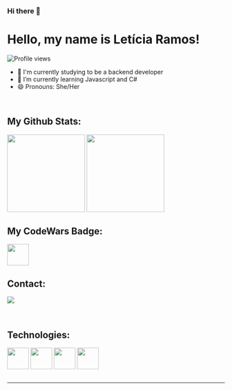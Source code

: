 ### Hi there 👋

# Hello, my name is Letícia Ramos!

<p align="left"> <img src="https://img.shields.io/github/followers/ramos-leticia?color=purple&style=for-the-badge" alt="Profile views" /> </p>


- 🚀 I'm currently studying to be a backend developer
- 🌱 I’m currently learning Javascript and C#
- 😄 Pronouns: She/Her
<br>

## My Github Stats:
<div>
<img height="180em" src="https://github-readme-stats.vercel.app/api?username=ramos-leticia&show_icons=true&theme=synthwave"/>
<img height="180em" src="https://github-readme-stats.vercel.app/api/top-langs/?username=ramos-leticia&layout=compact&langs_count=7&theme=synthwave"/>
</div>

## My CodeWars Badge:
<div>
<img height="50em" src="https://www.codewars.com/users/lele.ramos/badges/micro"/>
</dis>

<br>

## Contact:

<a href="https://www.linkedin.com/in/ramos-leticia/" target="_blank"><img src="https://img.shields.io/badge/-LinkedIn-%230077B5?style=for-the-badge&logo=linkedin&logoColor=white" target="_blank"></a> 

<br>

## Technologies:

<div class="techs">
<!-- <img src="https://cdn.jsdelivr.net/gh/devicons/devicon/icons/html5/html5-plain-wordmark.svg" height="50" width="50" align="center"> 
<img src="https://cdn.jsdelivr.net/gh/devicons/devicon/icons/css3/css3-plain-wordmark.svg" height="50" width="50" align="center"> -->
<img src="https://cdn.jsdelivr.net/gh/devicons/devicon/icons/dot-net/dot-net-original-wordmark.svg" height="50" width="50" align="center" >
<img src="https://cdn.jsdelivr.net/gh/devicons/devicon/icons/csharp/csharp-original.svg" height="50" width="50" align="center">
<img src="https://cdn.jsdelivr.net/gh/devicons/devicon/icons/javascript/javascript-plain.svg" height="50" width="50" align="center">
<img src="https://cdn.jsdelivr.net/gh/devicons/devicon/icons/nodejs/nodejs-original-wordmark.svg" height="50" width="50" align="center">


</div>

<br>
<hr>
